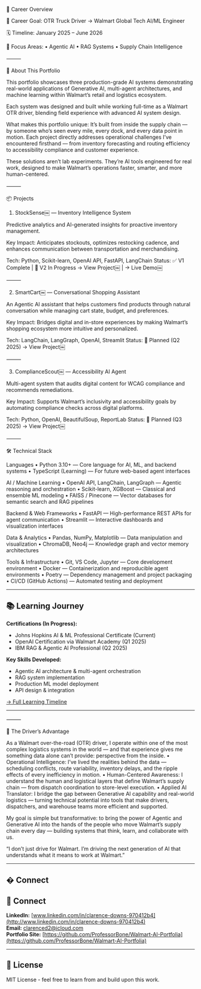 🎯 Career Overview

🎯 Career Goal: OTR Truck Driver → Walmart Global Tech AI/ML Engineer

🗓️ Timeline: January 2025 – June 2026

🧠 Focus Areas:
	•	Agentic AI
	•	RAG Systems
	•	Supply Chain Intelligence

⸻

🎯 About This Portfolio

This portfolio showcases three production-grade AI systems demonstrating real-world applications of Generative AI, multi-agent architectures, and machine learning within Walmart’s retail and logistics ecosystem.

Each system was designed and built while working full-time as a Walmart OTR driver, blending field experience with advanced AI system design.

What makes this portfolio unique:
It’s built from inside the supply chain — by someone who’s seen every mile, every dock, and every data point in motion. Each project directly addresses operational challenges I’ve encountered firsthand — from inventory forecasting and routing efficiency to accessibility compliance and customer experience.

These solutions aren’t lab experiments. They’re AI tools engineered for real work, designed to make Walmart’s operations faster, smarter, and more human-centered.

⸻

📦 Projects

1. StockSense￼ — Inventory Intelligence System

Predictive analytics and AI-generated insights for proactive inventory management.

Key Impact: Anticipates stockouts, optimizes restocking cadence, and enhances communication between transportation and merchandising.

Tech: Python, Scikit-learn, OpenAI API, FastAPI, LangChain
Status: ✅ V1 Complete | 🚧 V2 In Progress
→ View Project￼ | → Live Demo￼

⸻

2. SmartCart￼ — Conversational Shopping Assistant

An Agentic AI assistant that helps customers find products through natural conversation while managing cart state, budget, and preferences.

Key Impact: Bridges digital and in-store experiences by making Walmart’s shopping ecosystem more intuitive and personalized.

Tech: LangChain, LangGraph, OpenAI, Streamlit
Status: 📅 Planned (Q2 2025)
→ View Project￼

⸻

3. ComplianceScout￼ — Accessibility AI Agent

Multi-agent system that audits digital content for WCAG compliance and recommends remediations.

Key Impact: Supports Walmart’s inclusivity and accessibility goals by automating compliance checks across digital platforms.

Tech: Python, OpenAI, BeautifulSoup, ReportLab
Status: 📅 Planned (Q3 2025)
→ View Project￼

⸻


🛠️ Technical Stack

Languages
	•	Python 3.10+ — Core language for AI, ML, and backend systems
	•	TypeScript (Learning) — For future web-based agent interfaces

AI / Machine Learning
	•	OpenAI API, LangChain, LangGraph — Agentic reasoning and orchestration
	•	Scikit-learn, XGBoost — Classical and ensemble ML modeling
	•	FAISS / Pinecone — Vector databases for semantic search and RAG pipelines

Backend & Web Frameworks
	•	FastAPI — High-performance REST APIs for agent communication
	•	Streamlit — Interactive dashboards and visualization interfaces

Data & Analytics
	•	Pandas, NumPy, Matplotlib — Data manipulation and visualization
	•	ChromaDB, Neo4j — Knowledge graph and vector memory architectures

Tools & Infrastructure
	•	Git, VS Code, Jupyter — Core development environment
	•	Docker — Containerization and reproducible agent environments
	•	Poetry — Dependency management and project packaging
	•	CI/CD (GitHub Actions) — Automated testing and deployment

---

## 📚 Learning Journey

**Certifications (In Progress):**
- Johns Hopkins AI & ML Professional Certificate (Current)
- OpenAI Certification via Walmart Academy (Q1 2025)
- IBM RAG & Agentic AI Professional (Q2 2025)

**Key Skills Developed:**
- Agentic AI architecture & multi-agent orchestration
- RAG system implementation
- Production ML model deployment
- API design & integration

[→ Full Learning Timeline](./docs/learning_journey.md)

---

⸻

🚛 The Driver’s Advantage

As a Walmart over-the-road (OTR) driver, I operate within one of the most complex logistics systems in the world — and that experience gives me something data alone can’t provide: perspective from the inside.
	•	Operational Intelligence: I’ve lived the realities behind the data — scheduling conflicts, route variability, inventory delays, and the ripple effects of every inefficiency in motion.
	•	Human-Centered Awareness: I understand the human and logistical layers that define Walmart’s supply chain — from dispatch coordination to store-level execution.
	•	Applied AI Translator: I bridge the gap between Generative AI capability and real-world logistics — turning technical potential into tools that make drivers, dispatchers, and warehouse teams more efficient and supported.

My goal is simple but transformative:
to bring the power of Agentic and Generative AI into the hands of the people who move Walmart’s supply chain every day — building systems that think, learn, and collaborate with us.

“I don’t just drive for Walmart. I’m driving the next generation of AI that understands what it means to work at Walmart.”


---

## � Connect

## 🔗 Connect

**LinkedIn:** [www.linkedin.com/in/clarence-downs-970412b4](http://www.linkedin.com/in/clarence-downs-970412b4)  
**Email:** [clarenced2@icloud.com](mailto:clarenced2@icloud.com)  
**Portfolio Site:** [https://github.com/ProfessorBone/Walmart-AI-Portfolia](https://github.com/ProfessorBone/Walmart-AI-Portfolia)

---

## 📄 License

MIT License - feel free to learn from and build upon this work.

